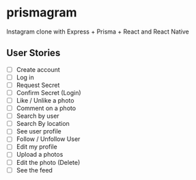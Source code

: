 # prismagram
Instagram clone with Express + Prisma + React and React Native

## User Stories

- [ ] Create account
- [ ] Log in
- [ ] Request Secret
- [ ] Confirm Secret (Login)
- [ ] Like / Unlike a photo
- [ ] Comment on a photo
- [ ] Search by user
- [ ] Search By location
- [ ] See user profile
- [ ] Follow / Unfollow User
- [ ] Edit my profile
- [ ] Upload a photos
- [ ] Edit the photo (Delete)
- [ ] See the feed